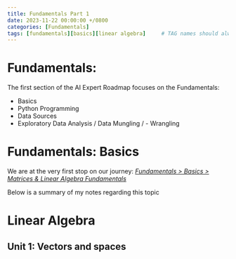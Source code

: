 ```yaml
---
title: Fundamentals Part 1
date: 2023-11-22 00:00:00 +/0800
categories: [Fundamentals]
tags: [fundamentals][basics][linear algebra]     # TAG names should always be lowercase
---
```


# Fundamentals:
The first section of the AI Expert Roadmap focuses on the Fundamentals:
- Basics
- Python Programming
- Data Sources
- Exploratory Data Analysis / Data Mungling / - Wrangling


# Fundamentals: Basics
We are at the very first stop on our journey: [_Fundamentals > Basics > Matrices & Linear Algebra Fundamentals_](https://www.khanacademy.org/math/linear-algebra)

Below is a summary of my notes regarding this topic

# Linear Algebra
## Unit 1: Vectors and spaces



